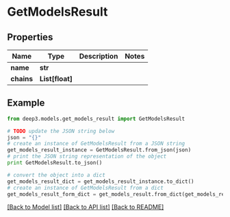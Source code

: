 # GetModelsResult


## Properties
Name | Type | Description | Notes
------------ | ------------- | ------------- | -------------
**name** | **str** |  | 
**chains** | **List[float]** |  | 

## Example

```python
from deep3.models.get_models_result import GetModelsResult

# TODO update the JSON string below
json = "{}"
# create an instance of GetModelsResult from a JSON string
get_models_result_instance = GetModelsResult.from_json(json)
# print the JSON string representation of the object
print GetModelsResult.to_json()

# convert the object into a dict
get_models_result_dict = get_models_result_instance.to_dict()
# create an instance of GetModelsResult from a dict
get_models_result_form_dict = get_models_result.from_dict(get_models_result_dict)
```
[[Back to Model list]](../README.md#documentation-for-models) [[Back to API list]](../README.md#documentation-for-api-endpoints) [[Back to README]](../README.md)


